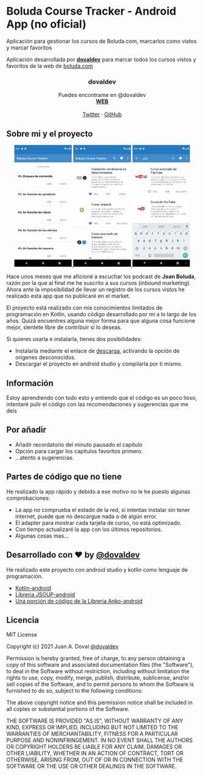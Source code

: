 # Boluda Course Tracker - Android App (no oficial)
Aplicación para gestionar los cursos de Boluda.com, marcarlos como vistos y marcar favoritos

<p>Aplicación desarrollada por <a href="https://dovaldev.com"><strong>dovaldev</strong></a> para marcar todos los cursos vistos y favoritos de la web de <a href="https://boluda.com">boluda.com</a></p>
  
<!-- DOVALDEV -->
<div align="center">
  <h3 align="center">dovaldev</h3>
  <p align="center">
    Puedes encontrame en @dovaldev
    <br />
    <a href="https://dovaldev.com"><strong>WEB</strong></a>
    <br />
    <br />
    <a href="https://dovaldev.com/twitter">Twitter</a>
    ·
    <a href="https://dovaldev.com/git">GitHub</a>
  </p>
</div>
  
  
<!-- ABOUT THE PROJECT -->
## Sobre mi y el proyecto


<p align="center">
    <a href="https://dovaldev.com">
      <img src="images/screenshot-check.png" alt="Screnshoot Checker" width="30%" height="30%">
    </a>
    <a href="https://dovaldev.com">
      <img src="images/screenshot-fav.png" alt="Screnshoot Favourite" width="30%" height="30%">
    </a>
    <a href="https://dovaldev.com">
      <img src="images/screenshot-search.png" alt="Screnshoot Search" width="30%" height="30%">
    </a>
 </p>

<p>Hace unos meses que me aficioné a escuchar los podcast de <b>Joan Boluda</b>, razón por la que al final me he suscrito a sus cursos (inbound marketing). Ahora ante la imposibilidad de llevar un registro de los cursos vistos he realizado esta app que no publicaré en el market.</p>
<p>El proyecto está realizado con mis conocimientos limitados de programación en Kotlin, usando código desarrollado por mi a lo largo de los años. Quizá encuentres alguna mejor forma para que alguna cosa funcione mejor, sientete libre de contribuir si lo deseas.</p>

<!-- INSTALL -->
<p>Si quieres usarla e instalarla, tienes dos posibilidades:</p>
<ul>
  <li>Instalarla mediante el enlace de <a href="https://github.com/dovaldev/boluda_course_tracker/tree/master/app/release">descarga</a>, activando la opción de origenes desconocidos.</li>
  <li>Descargar el proyecto en android studio y compilarla por ti mismo.</li>
</ul>

## Información
<p>Estoy aprendiendo con todo esto y entiendo que el código es un poco lioso, intentaré pulir el código con las recomendaciones y sugerencias que me deis</p>

## Por añadir
<ul>
<li>Añadir recordatorio del minuto pausado el capitulo</li>
<li>Opción para cargar los capítulos favoritos primero.</li>
<li>...atento a sugerencias.</li>
</ul>

## Partes de código que no tiene
<p>He realizado la app rápido y debido a ese motivo no le he puesto algunas comprobaciones:</p>
<ul>
    <li>La app no comprueba el estado de la red, si intentas instalar sin tener internet, puede que no descargue nada o dé algún error.</li>
    <li>El adapter para mostrar cada tarjeta de curso, no está optimizado.</li>
    <li>Con tiempo actualizaré la app con los últimos repositorios.</li>
    <li>Algunas cosas mas...</li>
</ul>


## Desarrollado con ❤️ by [@dovaldev]

He realizado este proyecto con android studio y kotlin como lenguaje de programación.
* [Kotlin-android](https://kotlinlang.org/)
* [Libreria JSOUP-android](#)
* [Una porción de código de la Libreria Anko-android](#)


<!-- LICENSE -->
## Licencia

MIT License

Copyright (c) 2021 Juan A. Doval [@dovaldev]

Permission is hereby granted, free of charge, to any person obtaining a copy
of this software and associated documentation files (the "Software"), to deal
in the Software without restriction, including without limitation the rights
to use, copy, modify, merge, publish, distribute, sublicense, and/or sell
copies of the Software, and to permit persons to whom the Software is
furnished to do so, subject to the following conditions:

The above copyright notice and this permission notice shall be included in all
copies or substantial portions of the Software.

THE SOFTWARE IS PROVIDED "AS IS", WITHOUT WARRANTY OF ANY KIND, EXPRESS OR
IMPLIED, INCLUDING BUT NOT LIMITED TO THE WARRANTIES OF MERCHANTABILITY,
FITNESS FOR A PARTICULAR PURPOSE AND NONINFRINGEMENT. IN NO EVENT SHALL THE
AUTHORS OR COPYRIGHT HOLDERS BE LIABLE FOR ANY CLAIM, DAMAGES OR OTHER
LIABILITY, WHETHER IN AN ACTION OF CONTRACT, TORT OR OTHERWISE, ARISING FROM,
OUT OF OR IN CONNECTION WITH THE SOFTWARE OR THE USE OR OTHER DEALINGS IN THE
SOFTWARE.

  
<!-- MARKDOWN LINKS & IMAGES -->
[product-screenshot]: images/screenshot-fav.png
[dovaldev-url]: https://dovaldev.com
[boluda-url]: https://boluda.com
[app-url]: https://boluda.com
[@dovaldev]: https://dovaldev.com
